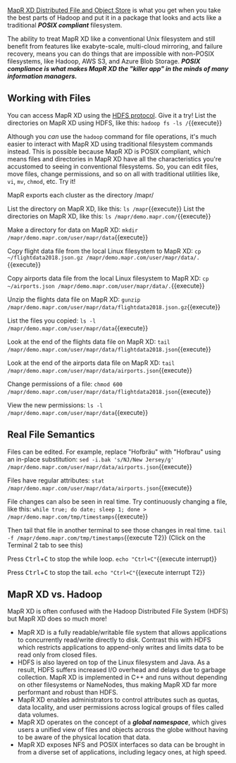 
[MapR XD Distributed File and Object Store](https://mapr.com/products/mapr-xd/) is what you get when you take the best parts of Hadoop and put it in a package that looks and acts like a traditional ***POSIX compliant*** filesystem. 

The ability to treat MapR XD like a conventional Unix filesystem and still benefit from features like exabyte-scale, multi-cloud mirroring, and failure recovery, means you can do things that are impossible with non-POSIX filesystems, like Hadoop, AWS S3, and Azure Blob Storage. ***POSIX compliance is what makes MapR XD the "killer app" in the minds of many information managers.***

## Working with Files

You can access MapR XD using the [HDFS protocol](https://mapr.com/docs/61/AdministratorGuide/hdfs.html). Give it a try! List the directories on MapR XD using HDFS, like this: `hadoop fs -ls /`{{execute}}

Although you *can* use the `hadoop` command for file operations, it's much easier to interact with MapR XD using traditional filesystem commands instead. This is possible because MapR XD is POSIX compliant, which means files and directories in MapR XD have all the characteristics you're accustomed to seeing in conventional filesystems. So, you can edit files, move files, change permissions, and so on all with traditional utilities like, `vi`, `mv`, `chmod`, etc. Try it!

MapR exports each cluster as the directory /mapr/<cluster name>

List the <cluster name> directory on MapR XD, like this: `ls /mapr`{{execute}}
List the directories on MapR XD, like this: `ls /mapr/demo.mapr.com/`{{execute}}

Make a directory for data on MapR XD: `mkdir /mapr/demo.mapr.com/user/mapr/data`{{execute}}

Copy flight data file from the local Linux filesystem to MapR XD: `cp ~/flightdata2018.json.gz /mapr/demo.mapr.com/user/mapr/data/.`{{execute}}

Copy airports data file from the local Linux filesystem to MapR XD: `cp ~/airports.json /mapr/demo.mapr.com/user/mapr/data/.`{{execute}}

Unzip the flights data file on MapR XD:
`gunzip /mapr/demo.mapr.com/user/mapr/data/flightdata2018.json.gz`{{execute}}

List the files you copied: `ls -l /mapr/demo.mapr.com/user/mapr/data`{{execute}} 

Look at the end of the flights data file on MapR XD:
`tail /mapr/demo.mapr.com/user/mapr/data/flightdata2018.json`{{execute}}

Look at the end of the airports data file on MapR XD:
`tail /mapr/demo.mapr.com/user/mapr/data/airports.json`{{execute}}

Change permissions of a file: `chmod 600 /mapr/demo.mapr.com/user/mapr/data/flightdata2018.json`{{execute}}

View the new permissions: `ls -l /mapr/demo.mapr.com/user/mapr/data`{{execute}}

## Real File Semantics

Files can be edited. For example, replace "Hofbräu" with "Hofbrau" using an in-place substitution: `sed -i.bak 's/NJ/New Jersey/g' /mapr/demo.mapr.com/user/mapr/data/airports.json`{{execute}}

Files have regular attributes: `stat /mapr/demo.mapr.com/user/mapr/data/airports.json`{{execute}}

File changes can also be seen in real time. Try continuously changing a file, like this: `while true; do date; sleep 1; done > /mapr/demo.mapr.com/tmp/timestamps`{{execute}}

Then tail that file in another terminal to see those changes in real time. `tail -f /mapr/demo.mapr.com/tmp/timestamps`{{execute T2}}
(Click on the Terminal 2 tab to see this)

Press <kbd>Ctrl</kbd>+<kbd>C</kbd> to stop the while loop. `echo "Ctrl+C"`{{execute interrupt}}

Press <kbd>Ctrl</kbd>+<kbd>C</kbd> to stop the tail. `echo "Ctrl+C"`{{execute interrupt T2}}

## MapR XD vs. Hadoop

MapR XD is often confused with the Hadoop Distributed File System (HDFS) but MapR XD does so much more! 

* MapR XD is a fully readable/writable file system that allows applications to concurrently read/write directly to disk. Contrast this with HDFS which restricts applications to append-only writes and limits data to be read only from closed files. 
* HDFS is also layered on top of the Linux filesystem and Java. As a result, HDFS suffers increased I/O overhead and delays due to garbage collection. MapR XD is implemented in C++ and runs without depending on other filesystems or NameNodes, thus making MapR XD far more performant and robust than HDFS.
* MapR XD enables administrators to control attributes such as quotas, data locality, and user permissions across logical groups of files called data volumes. 
* MapR XD operates on the concept of a ***global namespace***, which gives users a unified view of files and objects across the globe without having to be aware of the physical location that data.
* MapR XD exposes NFS and POSIX interfaces so data can be brought in from a diverse set of applications, including legacy ones, at high speed.
